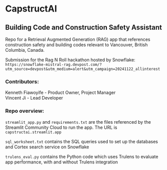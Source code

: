 # CapstructAI
## Building Code and Construction Safety Assistant

Repo for a Retrieval Augmented Generation (RAG) app that references construction safety and building codes relevant to Vancouver, British Columbia, Canada.  
  
Submission for the Rag N Roll hackathon hosted by Snowflake: `https://snowflake-mistral-rag.devpost.com/?utm_source=devpost&utm_medium=alert&utm_campaign=20241122_allinterest`  

### Contributors:  
Kenneth Fiawoyife - Product Owner, Project Manager  
Vincent Ji - Lead Developer  

### Repo overview:

`streamlit_app.py` and `requirements.txt` are the files referenced by the Streamlit Community Cloud to run the app. The URL is `capstructai.streamlit.app`

`sql_worksheet.txt` contains the SQL queries used to set up the databases and Cortex search service on Snowflake

`trulens_eval.py` contains the Python code which uses Trulens to evaluate app performance, with and without Trulens integration
